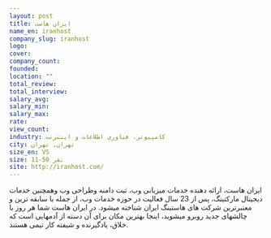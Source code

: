 ```yaml
---
layout: post
title: ایران هاست
name_en: iranhost
company_slug: iranhost
logo: 
cover: 
company_count:
founded:
location: ""
total_review: 
total_interview: 
salary_avg: 
salary_min: 
salary_max: 
rate: 
view_count: 
industry: کامپیوتر، فناوری اطلاعات و اینترنت
city: تهران, تهران
size_en: VS
size: 11-50 نفر
site: http://iranhost.com/
---
```


ایران هاست، ارائه دهنده خدمات میزبانی وب، ثبت دامنه وطراحی وب وهمچنین خدمات دیجیتال مارکتینگ، پس از 23 سال فعالیت در حوزه خدمات وب، از جمله با سابقه ترین و معتبرترین شرکت های هاستینگ ایران شناخته میشود.
در ایران هاست شما هر روز با چالشهای جدید روبرو میشوید، اینجا بهترین مکان برای آن دسته از آدمهایی است که خلاق، یادگیرنده و شیفته کار تیمی هستند.
